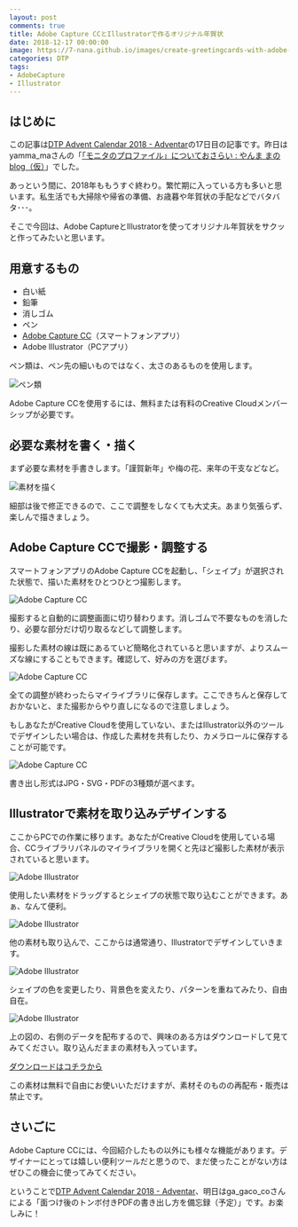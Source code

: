 ```yaml
---
layout: post
comments: true
title: Adobe Capture CCとIllustratorで作るオリジナル年賀状
date: 2018-12-17 00:00:00
image: https://7-nana.github.io/images/create-greetingcards-with-adobe-capture000.jpg
categories: DTP
tags:
- AdobeCapture
- Illustrator
---
```


## はじめに

この記事は[DTP Advent Calendar 2018 - Adventar](https://adventar.org/calendars/3126)の17日目の記事です。昨日はyamma_maさんの「[「モニタのプロファイル」についておさらい : やんま まのblog（仮）](http://blog.livedoor.jp/yamma_ma/archives/52756362.html)」でした。

あっという間に、2018年ももうすぐ終わり。繁忙期に入っている方も多いと思います。私生活でも大掃除や帰省の準備、お歳暮や年賀状の手配などでバタバタ･･･。

そこで今回は、Adobe CaptureとIllustratorを使ってオリジナル年賀状をサクッと作ってみたいと思います。

## 用意するもの

- 白い紙
- 鉛筆
- 消しゴム
- ペン
- [Adobe Capture CC](https://www.adobe.com/jp/products/capture.html)（スマートフォンアプリ）
- Adobe Illustrator（PCアプリ）

ペン類は、ペン先の細いものではなく、太さのあるものを使用します。

![ペン類](https://7-nana.github.io/images/create-greetingcards-with-adobe-capture001.jpg)

Adobe Capture CCを使用するには、無料または有料のCreative Cloudメンバーシップが必要です。

## 必要な素材を書く・描く

まず必要な素材を手書きします。「謹賀新年」や梅の花、来年の干支などなど。

![素材を描く](https://7-nana.github.io/images/create-greetingcards-with-adobe-capture002.jpg)

細部は後で修正できるので、ここで調整をしなくても大丈夫。あまり気張らず、楽しんで描きましょう。

## Adobe Capture CCで撮影・調整する

スマートフォンアプリのAdobe Capture CCを起動し、「シェイプ」が選択された状態で、描いた素材をひとつひとつ撮影します。

![Adobe Capture CC](https://7-nana.github.io/images/create-greetingcards-with-adobe-capture003.jpg)

撮影すると自動的に調整画面に切り替わります。消しゴムで不要なものを消したり、必要な部分だけ切り取るなどして調整します。

撮影した素材の線は既にあるていど簡略化されていると思いますが、よりスムーズな線にすることもできます。確認して、好みの方を選びます。

![Adobe Capture CC](https://7-nana.github.io/images/create-greetingcards-with-adobe-capture004.jpg)

全ての調整が終わったらマイライブラリに保存します。ここできちんと保存しておかないと、また撮影からやり直しになるので注意しましょう。

もしあなたがCreative Cloudを使用していない、またはIllustrator以外のツールでデザインしたい場合は、作成した素材を共有したり、カメラロールに保存することが可能です。

![Adobe Capture CC](https://7-nana.github.io/images/create-greetingcards-with-adobe-capture005.jpg)

書き出し形式はJPG・SVG・PDFの3種類が選べます。

## Illustratorで素材を取り込みデザインする

ここからPCでの作業に移ります。あなたがCreative Cloudを使用している場合、CCライブラリパネルのマイライブラリを開くと先ほど撮影した素材が表示されていると思います。

![Adobe Illustrator](https://7-nana.github.io/images/create-greetingcards-with-adobe-capture006.png)

使用したい素材をドラッグするとシェイプの状態で取り込むことができます。あぁ、なんて便利。

![Adobe Illustrator](https://7-nana.github.io/images/create-greetingcards-with-adobe-capture007.png)

他の素材も取り込んで、ここからは通常通り、Illustratorでデザインしていきます。

![Adobe Illustrator](https://7-nana.github.io/images/create-greetingcards-with-adobe-capture008.png)

シェイプの色を変更したり、背景色を変えたり、パターンを重ねてみたり、自由自在。

![Adobe Illustrator](https://7-nana.github.io/images/create-greetingcards-with-adobe-capture009.png)

上の図の、右側のデータを配布するので、興味のある方はダウンロードして見てみてください。取り込んだままの素材も入っています。

[ダウンロードはコチラから](https://7-nana.github.io/images/nenga.ai.zip)

この素材は無料で自由にお使いいただけますが、素材そのものの再配布・販売は禁止です。

## さいごに

Adobe Capture CCには、今回紹介したもの以外にも様々な機能があります。デザイナーにとっては嬉しい便利ツールだと思うので、まだ使ったことがない方はぜひこの機会に使ってみてください。

ということで[DTP Advent Calendar 2018 - Adventar](https://adventar.org/calendars/3126)、明日はga_gaco_coさんによる「面つけ後のトンボ付きPDFの書き出し方を備忘録（予定）」です。お楽しみに！
